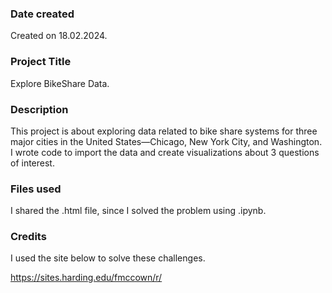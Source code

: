 ### Date created

Created on 18.02.2024.

### Project Title

Explore BikeShare Data.

### Description

This project is about exploring data related to bike share systems for three major cities in the United States—Chicago, New York City, and Washington. I  wrote code to import the data and create visualizations about 3 questions of interest. 

### Files used

I shared the .html file, since I solved the problem using .ipynb.

### Credits

I used the site below to solve these challenges.

https://sites.harding.edu/fmccown/r/

